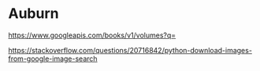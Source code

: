# Auburn

https://www.googleapis.com/books/v1/volumes?q=

https://stackoverflow.com/questions/20716842/python-download-images-from-google-image-search